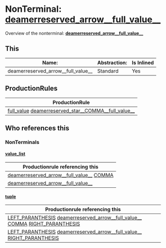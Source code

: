# NonTerminal: **[deamerreserved_arrow__full_value__](./deamerreserved_arrow__full_value__.md)**

Overview of the nonterminal: **[deamerreserved_arrow__full_value__](./deamerreserved_arrow__full_value__.md)**



## This

| Name:                | Abstraction:    | Is Inlined |
| -------------------- | --------------- | ---------- |
| deamerreserved_arrow__full_value__ | Standard | Yes |



## ProductionRules

| ProductionRule |
| ---- |
| [full_value](./full_value.md) [deamerreserved_star__COMMA__full_value__](./deamerreserved_star__COMMA__full_value__.md)  |




## Who references this

### NonTerminals


#### [value_list](./../Grammar/value_list.md)

| Productionrule referencing this                      |
| ---------------------------------------------------- |
| [deamerreserved_arrow__full_value__](./deamerreserved_arrow__full_value__.md) [COMMA](./../Lexicon/COMMA.md)  |
| [deamerreserved_arrow__full_value__](./deamerreserved_arrow__full_value__.md)  |


#### [tuple](./../Grammar/tuple.md)

| Productionrule referencing this                      |
| ---------------------------------------------------- |
| [LEFT_PARANTHESIS](./../Lexicon/LEFT_PARANTHESIS.md) [deamerreserved_arrow__full_value__](./deamerreserved_arrow__full_value__.md) [COMMA](./../Lexicon/COMMA.md) [RIGHT_PARANTHESIS](./../Lexicon/RIGHT_PARANTHESIS.md)  |
| [LEFT_PARANTHESIS](./../Lexicon/LEFT_PARANTHESIS.md) [deamerreserved_arrow__full_value__](./deamerreserved_arrow__full_value__.md) [RIGHT_PARANTHESIS](./../Lexicon/RIGHT_PARANTHESIS.md)  |



